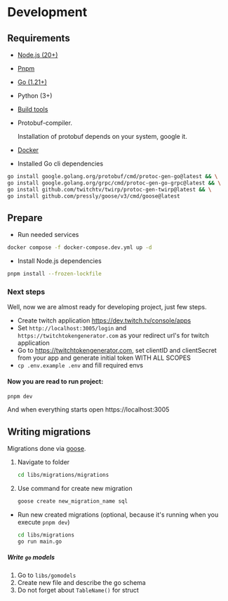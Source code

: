 # Development

## Requirements

- [Node.js (20+)](https://nodejs.org/en)
- [Pnpm](https://pnpm.io/)
- [Go (1.21+)](https://go.dev/)
- Python (3+)
- [Build tools](https://github.com/nodejs/node-gyp#installation)
- Protobuf-compiler.

	Installation of protobuf depends on your system, google it.

- [Docker](https://docs.docker.com/engine/)
- Installed Go cli dependencies
```bash
go install google.golang.org/protobuf/cmd/protoc-gen-go@latest && \
go install google.golang.org/grpc/cmd/protoc-gen-go-grpc@latest && \
go install github.com/twitchtv/twirp/protoc-gen-twirp@latest && \
go install github.com/pressly/goose/v3/cmd/goose@latest
```

## Prepare

- Run needed services
```bash
docker compose -f docker-compose.dev.yml up -d
```

- Install Node.js dependencies
```bash
pnpm install --frozen-lockfile
```

### Next steps

Well, now we are almost ready for developing project, just few steps.

- Create twitch application https://dev.twitch.tv/console/apps
- Set `http://localhost:3005/login` and `https://twitchtokengenerator.com` as your redirect url's for twitch application
- Go to https://twitchtokengenerator.com, set clientID and clientSecret from your app and generate initial token WITH
  ALL SCOPES
- `cp .env.example .env` and fill required envs
#### Now you are read to run project:

```bash
pnpm dev
```

And when everything starts open https://localhost:3005

## Writing migrations

Migrations done via [goose](https://github.com/pressly/goose).
1. Navigate to folder
	```bash
	cd libs/migrations/migrations
	```
2. Use command for create new migration
	```bash
	goose create new_migration_name sql
	```
* Run new created migrations (optional, because it's running when you execute `pnpm dev`)
	```bash
	cd libs/migrations
	go run main.go
	```
##### Write `go` models

1. Go to `libs/gomodels`
2. Create new file and describe the go schema
3. Do not forget about `TableName()` for struct


